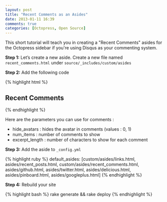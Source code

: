 ```yaml
---
layout: post
title: "Recent Comments as an Asides"
date: 2013-01-11 16:39
comments: true
categories: [Octopress, Open Source]
---
```


This short tutorial will teach you in creating a "Recent Comments" asides for the Octopress sidebar if you're using Disqus as your commenting system.

__Step 1:__ Let’s create a new aside. Create a new file named `recent_comments.html` under `source/_includes/custom/asides`
<!-- more -->
__Step 2:__ Add the following code

{% highlight html %}
<section>
  <h1>Recent Comments</h1>
  <div id="dsq-recentcomments" class="dsq-widget"><script type="text/javascript" src="http://disqus.com/forums/{{ site.disqus_short_name }}/recent_comments_widget.js?hide_avatars=1"></script></div>
</section>
{% endhighlight %}

Here are the parameters you can use for comments :

* hide_avatars : hides the avatar in comments (values : 0, 1)
* num_items : number of comments to show
* excerpt_length : number of characters to show for each comment

__Step 3:__ Add the aside to `_config.yml`

{% highlight ruby %}
default_asides: [custom/asides/links.html, asides/recent_posts.html, custom/asides/recent_comments.html, asides/github.html, asides/twitter.html, asides/delicious.html, asides/pinboard.html, asides/googleplus.html]
{% endhighlight %}

__Step 4:__ Rebuild your site

{% highlight bash %}
rake generate && rake deploy
{% endhighlight %}

